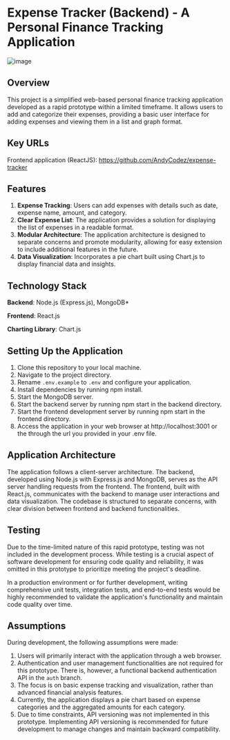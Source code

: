 # Expense Tracker (Backend) - A Personal Finance Tracking Application
![image](https://github.com/AndyCodez/expense-tracker-backend/assets/4503148/54bb6beb-3f5f-4a97-ab88-a00fc2e65e1d)

## Overview
This project is a simplified web-based personal finance tracking application developed as a rapid prototype within a limited timeframe. It allows users to add and categorize their expenses, providing a basic user interface for adding expenses and viewing them in a list and graph format.

## Key URLs
Frontend application (ReactJS): https://github.com/AndyCodez/expense-tracker

## Features
1. **Expense Tracking**: Users can add expenses with details such as date, expense name, amount, and category.
2. **Clear Expense List**: The application provides a solution for displaying the list of expenses in a readable format.
3. **Modular Architecture**: The application architecture is designed to separate concerns and promote modularity, allowing for easy extension to include additional features in the future.
4. **Data Visualization**: Incorporates a pie chart built using Chart.js to display financial data and insights.

## Technology Stack
**Backend**: Node.js (Express.js), MongoDB*

**Frontend**: React.js

**Charting Library**: Chart.js

## Setting Up the Application
1. Clone this repository to your local machine.
2. Navigate to the project directory.
3. Rename `.env.example` to `.env` and configure your application.
4. Install dependencies by running npm install.
5. Start the MongoDB server.
6. Start the backend server by running npm start in the backend directory.
7. Start the frontend development server by running npm start in the frontend directory.
8. Access the application in your web browser at http://localhost:3001 or the through the url you provided in your .env file.

## Application Architecture
The application follows a client-server architecture. The backend, developed using Node.js with Express.js and MongoDB, serves as the API server handling requests from the frontend. The frontend, built with React.js, communicates with the backend to manage user interactions and data visualization. The codebase is structured to separate concerns, with clear division between frontend and backend functionalities.

## Testing
Due to the time-limited nature of this rapid prototype, testing was not included in the development process. While testing is a crucial aspect of software development for ensuring code quality and reliability, it was omitted in this prototype to prioritize meeting the project's deadline.

In a production environment or for further development, writing comprehensive unit tests, integration tests, and end-to-end tests would be highly recommended to validate the application's functionality and maintain code quality over time.

## Assumptions
During development, the following assumptions were made:

1. Users will primarily interact with the application through a web browser.
2. Authentication and user management functionalities are not required for this prototype. There is, however, a functional backend authentication API in the `auth` branch.
3. The focus is on basic expense tracking and visualization, rather than advanced financial analysis features.
4. Currently, the application displays a pie chart based on expense categories and the aggregated amounts for each category. 
5. Due to time constraints, API versioning was not implemented in this prototype. Implementing API versioning is recommended for future development to manage changes and maintain backward compatibility.
